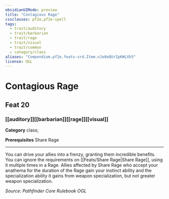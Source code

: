 ```yaml
---
obsidianUIMode: preview
title: "Contagious Rage"
cssclasses: pf2e,pf2e-spell
tags:
  - trait/auditory
  - trait/barbarian
  - trait/rage
  - trait/visual
  - trait/common
  - category/class
aliases: "Compendium.pf2e.feats-srd.Item.nJe8eQUrIpKWLXh5"
license: OGL
---
```

# Contagious Rage
## Feat 20
### [[auditory]][[barbarian]][[rage]][[visual]]

**Category** class; 



**Prerequisites** Share Rage
* * *
You can drive your allies into a frenzy, granting them incredible benefits. You can ignore the requirements on [[Feats/Share Rage|Share Rage]], using it multiple times in a Rage. Allies affected by Share Rage who accept your anathema for the duration of the Rage gain your instinct ability and the specialization ability it gains from weapon specialization, but not greater weapon specialization.

*Source: Pathfinder Core Rulebook*
*OGL*